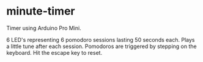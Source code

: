 # minute-timer

Timer using Arduino Pro Mini.

6 LED's representing 6 pomodoro sessions lasting 50 seconds each.
Plays a little tune after each session.
Pomodoros are triggered by stepping on the keyboard.
Hit the escape key to reset.
